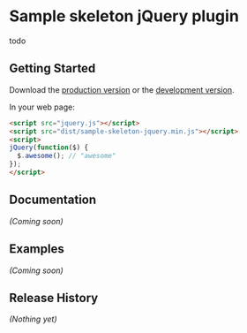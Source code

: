 # Sample skeleton jQuery plugin

todo

## Getting Started

Download the [production version][min] or the [development version][max].

[min]: https://raw.github.com/ilyar/jquery-sample-skeleton-jquery/master/dist/jquery.sample-skeleton-jquery.min.js
[max]: https://raw.github.com/ilyar/jquery-sample-skeleton-jquery/master/dist/jquery.sample-skeleton-jquery.js

In your web page:

```html
<script src="jquery.js"></script>
<script src="dist/sample-skeleton-jquery.min.js"></script>
<script>
jQuery(function($) {
  $.awesome(); // "awesome"
});
</script>
```

## Documentation
_(Coming soon)_

## Examples
_(Coming soon)_

## Release History
_(Nothing yet)_

